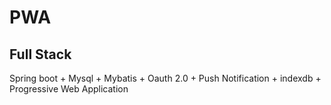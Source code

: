 # PWA
## Full Stack
Spring boot + Mysql + Mybatis + Oauth 2.0 + Push Notification + indexdb + Progressive Web Application
